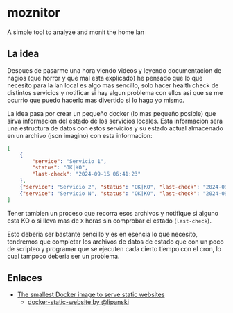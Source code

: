 # moznitor

A simple tool to analyze and monit the home lan

## La idea

Despues de pasarme una hora viendo videos y leyendo documentacion de nagios (que horror y que mal esta explicado) he pensado que lo que necesito para la lan local es algo mas sencillo, solo hacer health check de distintos servicios y notificar si hay algun problema con ellos asi que se me ocurrio que puedo hacerlo mas divertido si lo hago yo mismo.

La idea pasa por crear un pequeño docker (lo mas pequeño posible) que sirva informacion del estado de los servicios locales. Esta informacion sera una estructura de datos con estos servicios y su estado actual almacenado en un archivo (json imagino) con esta informacion:

```json
[
    {
        "service": "Servicio 1", 
        "status": "OK|KO",
        "last-check": "2024-09-16 06:41:23"
    },
    {"service": "Servicio 2", "status": "OK|KO", "last-check": "2024-09-16 06:41:24"},
    {"service": "Servicio N", "status": "OK|KO", "last-check": "2024-09-16 06:41:25"}
]
```

Tener tambien un proceso que recorra esos archivos y notifique si alguno esta KO o si lleva mas de `X` horas sin comprobar el estado (`last-check`).

Esto deberia ser bastante sencillo y es en esencia lo que necesito, tendremos que completar los archivos de datos de estado que con un poco de scripteo y programar que se ejecuten cada cierto tiempo con el cron, lo cual tampoco deberia ser un problema.

## Enlaces

* [The smallest Docker image to serve static websites](https://lipanski.com/posts/smallest-docker-image-static-website)
    * [docker-static-website by @lipanski](https://github.com/lipanski/docker-static-website)

